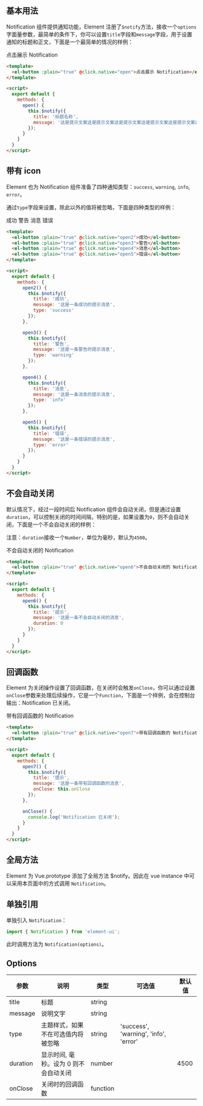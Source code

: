 <script>
  module.exports = {
    methods: {
      open() {
        this.$notify({
          title: '标题名称',
          message: '这是提示文案这是提示文案这是提示文案这是提示文案这是提示文案这是提示文案这是提示文案这是提示文案'
        });
      },

      open2() {
        this.$notify({
          title: '成功',
          message: '这是一条成功的提示消息',
          type: 'success'
        });
      },

      open3() {
        this.$notify({
          title: '警告',
          message: '这是一条警告的提示消息',
          type: 'warning'
        });
      },

      open4() {
        this.$notify({
          title: '消息',
          message: '这是一条消息的提示消息',
          type: 'info'
        });
      },

      open5() {
        this.$notify({
          title: '错误',
          message: '这是一条错误的提示消息',
          type: 'error'
        });
      },

      open6() {
        this.$notify({
          title: '提示',
          message: '这是一条不会自动关闭的消息',
          duration: 0
        });
      },

      open7() {
        this.$notify({
          title: '提示',
          message: '这是一条带有回调函数的消息',
          onClose: this.onClose
        });
      },

      onClose() {
        console.log('Notification 已关闭');
      }
    }
  };
</script>

<style>
  .demo-box.demo-notification {
    .el-button + .el-button {
      margin-left: 10px;
    }
  }
</style>

## 基本用法

Notification 组件提供通知功能，Element 注册了`$notify`方法，接收一个`options`字面量参数，最简单的条件下，你可以设置`title`字段和`message`字段，用于设置通知的标题和正文，下面是一个最简单的情况的样例：

<div class="demo-box demo-notification">
  <el-button :plain="true" @click.native="open">点击展示 Notification</el-button>
</div>

```html
<template>
  <el-button :plain="true" @click.native="open">点击展示 Notification</el-button>
</template>

<script>
  export default {
    methods: {
      open() {
        this.$notify({
          title: '标题名称',
          message: '这是提示文案这是提示文案这是提示文案这是提示文案这是提示文案这是提示文案这是提示文案这是提示文案'
        });
      }
    }
  }
</script>
```

## 带有 icon

Element 也为 Notification 组件准备了四种通知类型：`success`, `warning`, `info`, `error`。

通过`type`字段来设置，除此以外的值将被忽略，下面是四种类型的样例：

<div class="demo-box demo-notification">
  <el-button :plain="true" @click.native="open2">成功</el-button>
  <el-button :plain="true" @click.native="open3">警告</el-button>
  <el-button :plain="true" @click.native="open4">消息</el-button>
  <el-button :plain="true" @click.native="open5">错误</el-button>
</div>

```html
<template>
  <el-button :plain="true" @click.native="open2">成功</el-button>
  <el-button :plain="true" @click.native="open3">警告</el-button>
  <el-button :plain="true" @click.native="open4">消息</el-button>
  <el-button :plain="true" @click.native="open5">错误</el-button>
</template>

<script>
  export default {
    methods: {
      open2() {
        this.$notify({
          title: '成功',
          message: '这是一条成功的提示消息',
          type: 'success'
        });
      },

      open3() {
        this.$notify({
          title: '警告',
          message: '这是一条警告的提示消息',
          type: 'warning'
        });
      },

      open4() {
        this.$notify({
          title: '消息',
          message: '这是一条消息的提示消息',
          type: 'info'
        });
      },

      open5() {
        this.$notify({
          title: '错误',
          message: '这是一条错误的提示消息',
          type: 'error'
        });
      }
    }
  }
</script>
```

## 不会自动关闭

默认情况下，经过一段时间后 Notification 组件会自动关闭，但是通过设置 `duration`，可以控制关闭的时间间隔，特别的是，如果设置为`0`，则不会自动关闭，下面是一个不会自动关闭的样例：

注意：`duration`接收一个`Number`，单位为毫秒，默认为`4500`。

<div class="demo-box demo-notification">
  <el-button :plain="true" @click.native="open6">不会自动关闭的 Notification</el-button>
</div>

```html
<template>
  <el-button :plain="true" @click.native="open6">不会自动关闭的 Notification</el-button>
</template>

<script>
  export default {
    methods: {
      open6() {
        this.$notify({
          title: '提示',
          message: '这是一条不会自动关闭的消息',
          duration: 0
        });
      }
    }
  }
</script>
```

## 回调函数

Element 为关闭操作设置了回调函数，在关闭时会触发`onClose`，你可以通过设置`onClose`参数来处理后续操作，它是一个`Function`，下面是一个样例，会在控制台输出：Notification 已关闭。

<div class="demo-box demo-notification">
  <el-button :plain="true" @click.native="open7">带有回调函数的 Notification</el-button>
</div>

```html
<template>
  <el-button :plain="true" @click.native="open7">带有回调函数的 Notification</el-button>
</template>

<script>
  export default {
    methods: {
      open7() {
        this.$notify({
          title: '提示',
          message: '这是一条带有回调函数的消息',
          onClose: this.onClose
        });
      },

      onClose() {
        console.log('Notification 已关闭');
      }
    }
  }
</script>
```

## 全局方法

Element 为 Vue.prototype 添加了全局方法 $notify。因此在 vue instance 中可以采用本页面中的方式调用 `Notification`。

## 单独引用

单独引入 `Notification`：

```javascript
import { Notification } from 'element-ui';
```

此时调用方法为 `Notification(options)`。

## Options
| 参数      | 说明          | 类型      | 可选值                           | 默认值  |
|---------- |-------------- |---------- |--------------------------------  |-------- |
| title | 标题 | string | | |
| message | 说明文字 | string | | |
| type | 主题样式，如果不在可选值内将被忽略 | string | 'success', 'warning', 'info', 'error' | |
| duration | 显示时间, 毫秒。设为 0 则不会自动关闭 | number | | 4500 |
| onClose | 关闭时的回调函数 | function | | |
